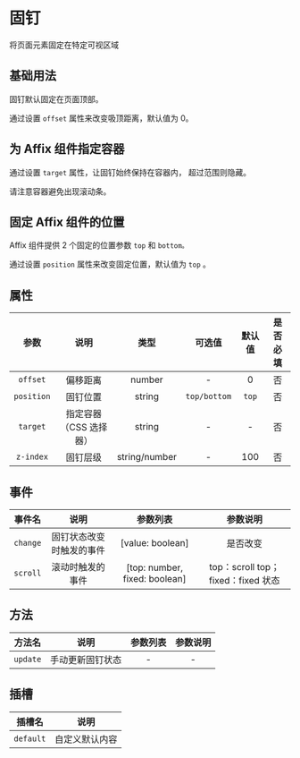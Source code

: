 <!-- 加载 demo 组件 start -->
<script setup>
import demo from './demo.vue'
import demo2 from './demo2.vue'
import demo3 from './demo3.vue'
</script>
<!-- 加载 demo 组件 end -->

<!-- 正文开始 -->

# 固钉

将页面元素固定在特定可视区域

## 基础用法

固钉默认固定在页面顶部。

通过设置 `offset` 属性来改变吸顶距离，默认值为 0。

<Preview comp-name="Affix" demo-name="demo">
  <demo />
</Preview>

## 为 Affix 组件指定容器

通过设置 `target` 属性，让固钉始终保持在容器内， 超过范围则隐藏。

请注意容器避免出现滚动条。

<Preview comp-name="Affix" demo-name="demo2">
  <demo2 />
</Preview>

## 固定 Affix 组件的位置

Affix 组件提供 2 个固定的位置参数 `top` 和 `bottom。`

通过设置 `position` 属性来改变固定位置，默认值为 `top` 。

<Preview comp-name="Affix" demo-name="demo3">
  <demo3 />
</Preview>

## 属性

|    参数    |          说明          |     类型      |    可选值    | 默认值 | 是否必填 |
| :--------: | :--------------------: | :-----------: | :----------: | :----: | :------: |
|  `offset`  |        偏移距离        |    number     |      -       |   0    |    否    |
| `position` |        固钉位置        |    string     | `top/bottom` | `top`  |    否    |
|  `target`  | 指定容器（CSS 选择器） |    string     |      -       |   -    |    否    |
| `z-index`  |        固钉层级        | string/number |      -       |  100   |    否    |

## 事件

|  事件名  |           说明           |           参数列表            |              参数说明              |
| :------: | :----------------------: | :---------------------------: | :--------------------------------: |
| `change` | 固钉状态改变时触发的事件 |       [value: boolean]        |              是否改变              |
| `scroll` |     滚动时触发的事件     | [top: number, fixed: boolean] | top：scroll top；fixed：fixed 状态 |

## 方法

|  方法名  |       说明       | 参数列表 | 参数说明 |
| :------: | :--------------: | :------: | :------: |
| `update` | 手动更新固钉状态 |    -     |    -     |

## 插槽

|  插槽名   |      说明      |
| :-------: | :------------: |
| `default` | 自定义默认内容 |
